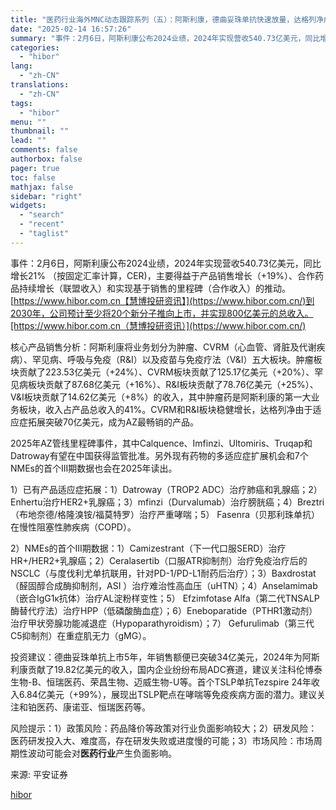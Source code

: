 ```yaml
---
title: "医药行业海外MNC动态跟踪系列（五）：阿斯利康，德曲妥珠单抗快速放量，达格列净成最畅销产品"
date: "2025-02-14 16:57:26"
summary: "事件：2月6日，阿斯利康公布2024业绩，2024年实现营收540.73亿美元，同比增长21%..."
categories:
  - "hibor"
lang:
  - "zh-CN"
translations:
  - "zh-CN"
tags:
  - "hibor"
menu: ""
thumbnail: ""
lead: ""
comments: false
authorbox: false
pager: true
toc: false
mathjax: false
sidebar: "right"
widgets:
  - "search"
  - "recent"
  - "taglist"
---
```


事件：2月6日，阿斯利康公布2024业绩，2024年实现营收540.73亿美元，同比增长21% （按固定汇率计算，CER)，主要得益于产品销售增长（+19%）、合作药品持续增长（联盟收入）和实现基于销售的里程碑（合作收入）的推动。[https://www.hibor.com.cn【慧博投研资讯】](https://www.hibor.com.cn/)到2030年，公司预计至少将20个新分子推向上市，并实现800亿美元的总收入。[https://www.hibor.com.cn（慧博投研资讯）](https://www.hibor.com.cn/)

核心产品销售分析：阿斯利康将业务划分为肿瘤、CVRM（心血管、肾脏及代谢疾病）、罕见病、呼吸与免疫（R&I）以及疫苗与免疫疗法（V&I）五大板块。肿瘤板块贡献了223.53亿美元（+24%）、CVRM板块贡献了125.17亿美元（+20%）、罕见病板块贡献了87.68亿美元（+16%）、R&I板块贡献了78.76亿美元（+25%）、V&I板块贡献了14.62亿美元（+8%）的收入，其中肿瘤药是阿斯利康的第一大业务板块，收入占产品总收入的41%。CVRM和R&I板块稳健增长，达格列净由于适应症拓展突破70亿美元，成为AZ最畅销的产品。

2025年AZ管线里程碑事件，其中Calquence、Imfinzi、Ultomiris、Truqap和Datroway有望在中国获得监管批准。另外现有药物的多适应症扩展机会和7个NMEs的首个III期数据也会在2025年读出。

1）已有产品适应症拓展：1）Datroway（TROP2 ADC）治疗肺癌和乳腺癌；2）Enhertu治疗HER2+乳腺癌；3）mfinzi（Durvalumab）治疗膀胱癌；4）Breztri（布地奈德/格隆溴铵/福莫特罗）治疗严重哮喘；5） Fasenra（贝那利珠单抗）在慢性阻塞性肺疾病（COPD）。

2）NMEs的首个III期数据：1）Camizestrant（下一代口服SERD）治疗HR+/HER2+乳腺癌；2）Ceralasertib（口服ATR抑制剂）治疗免疫治疗后的NSCLC（与度伐利尤单抗联用，针对PD-1/PD-L1耐药后治疗）；3）Baxdrostat（醛固醇合成酶抑制剂，ASI ）治疗难治性高血压（uHTN）；4）Anselamimab（嵌合IgG1κ抗体）治疗AL淀粉样变性；5） Efzimfotase Alfa（第二代TNSALP酶替代疗法）治疗HPP（低磷酸酶血症）；6）Eneboparatide（PTHR1激动剂）治疗甲状旁腺功能减退症（Hypoparathyroidism）；7） Gefurulimab（第三代C5抑制剂）在重症肌无力（gMG）。

投资建议：德曲妥珠单抗上市5年，年销售额便已突破34亿美元，2024年为阿斯利康贡献了19.82亿美元的收入，国内企业纷纷布局ADC赛道，建议关注科伦博泰生物-B、恒瑞医药、荣昌生物、迈威生物-U等。首个TSLP单抗Tezspire 24年收入6.84亿美元（+99%），展现出TSLP靶点在哮喘等免疫疾病方面的潜力。建议关注和铂医药、康诺亚、恒瑞医药等。

风险提示：1）政策风险：药品降价等政策对行业负面影响较大；2）研发风险：医药研发投入大、难度高，存在研发失败或进度慢的可能；3）市场风险：市场周期性波动可能会对**医药行业**产生负面影响。

来源: 平安证券

[hibor](https://www.hibor.com.cn/data/53cb71757f528e0da7f470d79670a38b.html)
